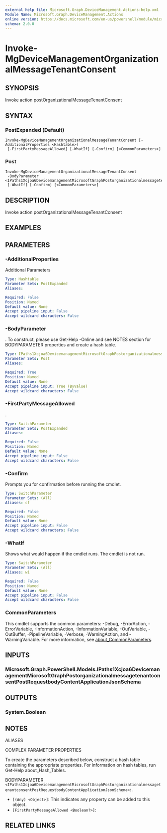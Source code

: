 ```yaml
---
external help file: Microsoft.Graph.DeviceManagement.Actions-help.xml
Module Name: Microsoft.Graph.DeviceManagement.Actions
online version: https://docs.microsoft.com/en-us/powershell/module/microsoft.graph.devicemanagement.actions/invoke-mgdevicemanagementorganizationalmessagetenantconsent
schema: 2.0.0
---
```


# Invoke-MgDeviceManagementOrganizationalMessageTenantConsent

## SYNOPSIS
Invoke action postOrganizationalMessageTenantConsent

## SYNTAX

### PostExpanded (Default)
```
Invoke-MgDeviceManagementOrganizationalMessageTenantConsent [-AdditionalProperties <Hashtable>]
 [-FirstPartyMessageAllowed] [-WhatIf] [-Confirm] [<CommonParameters>]
```

### Post
```
Invoke-MgDeviceManagementOrganizationalMessageTenantConsent
 -BodyParameter <IPaths1Xcjoa6DevicemanagementMicrosoftGraphPostorganizationalmessagetenantconsentPostRequestbodyContentApplicationJsonSchema>
 [-WhatIf] [-Confirm] [<CommonParameters>]
```

## DESCRIPTION
Invoke action postOrganizationalMessageTenantConsent

## EXAMPLES

## PARAMETERS

### -AdditionalProperties
Additional Parameters

```yaml
Type: Hashtable
Parameter Sets: PostExpanded
Aliases:

Required: False
Position: Named
Default value: None
Accept pipeline input: False
Accept wildcard characters: False
```

### -BodyParameter
.
To construct, please use Get-Help -Online and see NOTES section for BODYPARAMETER properties and create a hash table.

```yaml
Type: IPaths1Xcjoa6DevicemanagementMicrosoftGraphPostorganizationalmessagetenantconsentPostRequestbodyContentApplicationJsonSchema
Parameter Sets: Post
Aliases:

Required: True
Position: Named
Default value: None
Accept pipeline input: True (ByValue)
Accept wildcard characters: False
```

### -FirstPartyMessageAllowed
.

```yaml
Type: SwitchParameter
Parameter Sets: PostExpanded
Aliases:

Required: False
Position: Named
Default value: None
Accept pipeline input: False
Accept wildcard characters: False
```

### -Confirm
Prompts you for confirmation before running the cmdlet.

```yaml
Type: SwitchParameter
Parameter Sets: (All)
Aliases: cf

Required: False
Position: Named
Default value: None
Accept pipeline input: False
Accept wildcard characters: False
```

### -WhatIf
Shows what would happen if the cmdlet runs.
The cmdlet is not run.

```yaml
Type: SwitchParameter
Parameter Sets: (All)
Aliases: wi

Required: False
Position: Named
Default value: None
Accept pipeline input: False
Accept wildcard characters: False
```

### CommonParameters
This cmdlet supports the common parameters: -Debug, -ErrorAction, -ErrorVariable, -InformationAction, -InformationVariable, -OutVariable, -OutBuffer, -PipelineVariable, -Verbose, -WarningAction, and -WarningVariable. For more information, see [about_CommonParameters](http://go.microsoft.com/fwlink/?LinkID=113216).

## INPUTS

### Microsoft.Graph.PowerShell.Models.IPaths1Xcjoa6DevicemanagementMicrosoftGraphPostorganizationalmessagetenantconsentPostRequestbodyContentApplicationJsonSchema
## OUTPUTS

### System.Boolean
## NOTES

ALIASES

COMPLEX PARAMETER PROPERTIES

To create the parameters described below, construct a hash table containing the appropriate properties. For information on hash tables, run Get-Help about_Hash_Tables.


BODYPARAMETER `<IPaths1Xcjoa6DevicemanagementMicrosoftGraphPostorganizationalmessagetenantconsentPostRequestbodyContentApplicationJsonSchema>`: .
  - `[(Any) <Object>]`: This indicates any property can be added to this object.
  - `[FirstPartyMessageAllowed <Boolean?>]`: 

## RELATED LINKS
